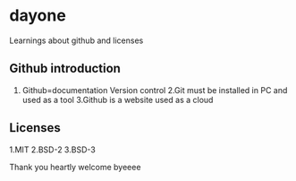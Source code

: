 # dayone
Learnings about github and licenses

## Github introduction
1. Github=documentation
          Version control
2.Git must be installed in PC and used as a tool
3.Github is a website used as a cloud

## Licenses
1.MIT
2.BSD-2
3.BSD-3

Thank you
heartly welcome
byeeee
